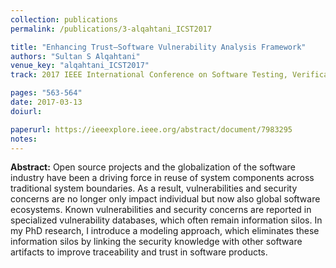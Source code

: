 ```yaml
---
collection: publications
permalink: /publications/3-alqahtani_ICST2017

title: "Enhancing Trust–Software Vulnerability Analysis Framework"
authors: "Sultan S Alqahtani"
venue_key: "alqahtani_ICST2017"
track: 2017 IEEE International Conference on Software Testing, Verification and Validation (ICST) - <strong style="color:#8B0000">Received Google Travle Grant Award</strong>

pages: "563-564"
date: 2017-03-13
doiurl: 

paperurl: https://ieeexplore.ieee.org/abstract/document/7983295
notes:
---
```


**Abstract:** Open source projects and the globalization of the software industry have been a driving force in reuse of system components across traditional system boundaries. As a result, vulnerabilities and security concerns are no longer only impact individual but now also global software ecosystems. Known vulnerabilities and security concerns are reported in specialized vulnerability databases, which often remain information silos. In my PhD research, I introduce a modeling approach, which eliminates these information silos by linking the security knowledge with other software artifacts to improve traceability and trust in software products.